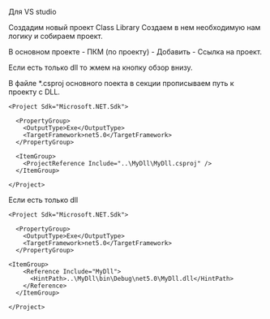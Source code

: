 Для VS studio

Создадим новый проект Class Library
Создаем в нем необходимую нам логику и собираем проект.

В основном проекте - ПКМ (по проекту) - Добавить - Ссылка на проект.

Если есть только dll то жмем на кнопку обзор внизу.



В файле *.csproj основного поекта в секции <ItemGroup> прописываем путь к проекту с DLL.

```
<Project Sdk="Microsoft.NET.Sdk">

  <PropertyGroup>
    <OutputType>Exe</OutputType>
    <TargetFramework>net5.0</TargetFramework>
  </PropertyGroup>

  <ItemGroup>
    <ProjectReference Include="..\MyDll\MyDll.csproj" />
  </ItemGroup>

</Project>

```

 Если есть только dll

```
<Project Sdk="Microsoft.NET.Sdk">

  <PropertyGroup>
    <OutputType>Exe</OutputType>
    <TargetFramework>net5.0</TargetFramework>
  </PropertyGroup>

<ItemGroup>
    <Reference Include="MyDll">
      <HintPath>..\MyDll\bin\Debug\net5.0\MyDll.dll</HintPath>
    </Reference>
  </ItemGroup>

</Project>
```

